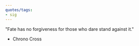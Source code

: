 ```yaml
---
quotes/tags:
- sig
---
```




"Fate has no forgiveness for those who dare stand against it."

- Chrono Cross